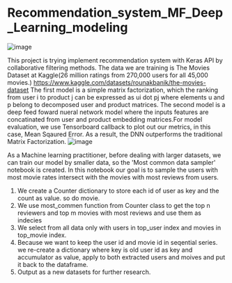 # Recommendation_system_MF_Deep_Learning_modeling
![image](https://user-images.githubusercontent.com/93064471/170845434-c971e92f-c95f-4686-a1ea-e361727c06bf.png)

This project is trying implement recommendation system with Keras API by collaborative filtering methods. The data we are training is The Movies Dataset at Kaggle(26 million ratings from 270,000 users for all 45,000 movies.)
https://www.kaggle.com/datasets/rounakbanik/the-movies-dataset
The first model is a simple matrix factorization, which the ranking from user i to product j can be expressed as ui dot pj where elements u and p belong to decomposed user and product matrices.  The second model is a deep feed foward nueral network model where the inputs features are concatinated from user and product embedding matrices.For model evaluation, we use Tensorboard callback to plot out our metrics, in this case, Mean Sqaured Error. As a result, the DNN outperforms the traditional Matrix Factorization. 
![image](https://user-images.githubusercontent.com/93064471/170845237-82598bb5-506f-40cc-8f7b-18293c8615d7.png)


As a Machine learning practitioner, before dealing with larger datasets, we can train our model by smaller data, so the 'Most common data sampler' notebook is created.
In this notebook our goal is to sample the users with most movie rates intersect with the movies with most reviews from users.
1. We create a Counter dictionary to store each id of user as key and the count as value. so do movie.
2. We use most_commen function from Counter class to get the top n reviewers and top m movies with most reviews and use them as indecies
3. We select from all data only with users in top_user index and movies in top_movie index.
4. Because we want to keep the user id and movie id in seqential series. we re-create a dictionary where key is old user id as key and accumulator as value, apply to both extracted users and moives and put it back to the dataframe.
5. Output as a new datasets for further research.
